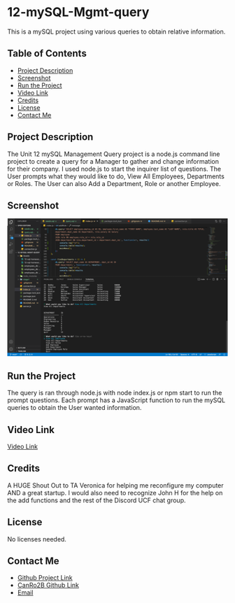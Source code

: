 # 12-mySQL-Mgmt-query
This is a mySQL project using various queries to obtain relative information.

## Table of Contents
- [Project Description](#project-description)
- [Screenshot](#screenshot)
- [Run the Project](#run-the-project)
- [Video Link](#video-link)
- [Credits](#credits)
- [License](#license)
- [Contact Me](#contact-me)

## Project Description
The Unit 12 mySQL Management Query project is a node.js command line project to create a query for a Manager to gather and change information for their company.  I used node.js to start the inquirer list of questions.  The User prompts what they would like to do, View All Employees, Departments or Roles.  The User can also Add a Department, Role or another Employee.  

## Screenshot
![Screenshot Management Query](Assets/images/unit12_mySQL_mgmt_query.png)

## Run the Project
The query is ran through node.js with node index.js or npm start to run the prompt questions.  Each prompt has a JavaScript function to run the mySQL queries to obtain the User wanted information.  

## Video Link
[Video Link](https://drive.google.com/file/d/1NhU6GKGb7nMnl02ndttx1KbpHiFRSIWk/view?usp=sharing)

## Credits
A HUGE Shout Out to TA Veronica for helping me reconfigure my computer AND a great startup.  I would also need to recognize John H for the help on the add functions and the rest of the Discord UCF chat group.  

## License
No licenses needed.

## Contact Me
- [Github Project Link](https://github.com/CanRo2B/12-mySQL-Mgmt-query)
- [CanRo2B Github Link](https://github.com/CanRo2B)
- [Email](mailto:hofe36@hotmail.com)
